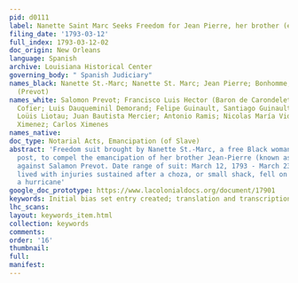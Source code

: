 ```yaml
---
pid: d0111
label: Nanette Saint Marc Seeks Freedom for Jean Pierre, her brother (excerpts)
filing_date: '1793-03-12'
full_index: 1793-03-12-02
doc_origin: New Orleans
language: Spanish
archive: Louisiana Historical Center
governing_body: " Spanish Judiciary"
names_black: Nanette St.-Marc; Nanette St. Marc; Jean Pierre; Bonhomme; Jean Pierre
  (Prevot)
names_white: Salomon Prevot; Francisco Luis Hector (Baron de Carondelet); Santiago
  Cofier; Luis Dauqueminil Demorand; Felipe Guinault, Santiago Guinault; Luis Liotau;
  Loüis Liotau; Juan Bautista Mercier; Antonio Ramis; Nicolas María Vidal; Carlos
  Ximenez; Carlos Ximenes
names_native:
doc_type: Notarial Acts, Emancipation (of Slave)
abstract: 'Freedom suit brought by Nanette St.-Marc, a free Black woman of Attakapas
  post, to compel the emancipation of her brother Jean-Pierre (known as Bonhomme),
  against Salamon Prevot. Date range of suit: March 12, 1793 - March 23, 1793. Jean-Pierre
  lived with injuries sustained after a choza, or small shack, fell on him during
  a hurricane'
google_doc_prototype: https://www.lacolonialdocs.org/document/17901
keywords: Initial bias set entry created; translation and transcription started!
lhc_scans:
layout: keywords_item.html
collection: keywords
comments:
order: '16'
thumbnail:
full:
manifest:
---
```

